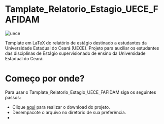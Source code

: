 # Tamplate_Relatorio_Estagio_UECE_FAFIDAM
![uece](https://user-images.githubusercontent.com/72898972/117156016-a847af00-ad93-11eb-90ab-465e2c362fd0.png)

Template em LaTeX do relatório de estágio destinado a estudantes da Universidade Estadual do Ceará  (UECE). 
Projeto para auxiliar os estudantes das disciplinas de Estágio supervisionado de ensino da Universidade Estadual do Ceará.

# Começo por onde?
Para usar o Tamplate_Relatorio_Estagio_UECE_FAFIDAM siga os seguintes passos: 

- Clique [aqui](https://github.com/Raul-rx7/Tamplate_Relatorio_Estagio_UECE_FAFIDAM/archive/refs/heads/main.zip) para realizar o download do projeto.
- Desempacote o arquivo no diretório de sua preferência.
- 
